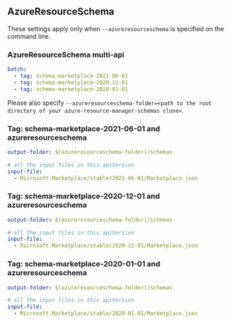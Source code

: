 ## AzureResourceSchema

These settings apply only when `--azureresourceschema` is specified on the command line.

### AzureResourceSchema multi-api

``` yaml $(azureresourceschema) && $(multiapi)
batch:
  - tag: schema-marketplace-2021-06-01
  - tag: schema-marketplace-2020-12-01
  - tag: schema-marketplace-2020-01-01

```

Please also specify `--azureresourceschema-folder=<path to the root directory of your azure-resource-manager-schemas clone>`.

### Tag: schema-marketplace-2021-06-01 and azureresourceschema

``` yaml $(tag) == 'schema-marketplace-2021-06-01' && $(azureresourceschema)
output-folder: $(azureresourceschema-folder)/schemas

# all the input files in this apiVersion
input-file:
  - Microsoft.Marketplace/stable/2021-06-01/Marketplace.json

```

### Tag: schema-marketplace-2020-12-01 and azureresourceschema

``` yaml $(tag) == 'schema-marketplace-2020-12-01' && $(azureresourceschema)
output-folder: $(azureresourceschema-folder)/schemas

# all the input files in this apiVersion
input-file:
  - Microsoft.Marketplace/stable/2020-12-01/Marketplace.json

```

### Tag: schema-marketplace-2020-01-01 and azureresourceschema

``` yaml $(tag) == 'schema-marketplace-2020-01-01' && $(azureresourceschema)
output-folder: $(azureresourceschema-folder)/schemas

# all the input files in this apiVersion
input-file:
  - Microsoft.Marketplace/stable/2020-01-01/Marketplace.json

```
